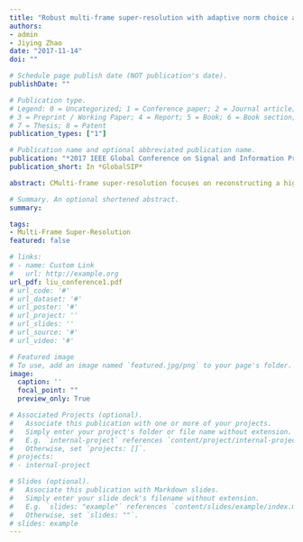 ```yaml
---
title: "Robust multi-frame super-resolution with adaptive norm choice and difference curvature based BTV regularization"
authors:
- admin
- Jiying Zhao
date: "2017-11-14"
doi: ""

# Schedule page publish date (NOT publication's date).
publishDate: ""

# Publication type.
# Legend: 0 = Uncategorized; 1 = Conference paper; 2 = Journal article;
# 3 = Preprint / Working Paper; 4 = Report; 5 = Book; 6 = Book section;
# 7 = Thesis; 8 = Patent
publication_types: ["1"]

# Publication name and optional abbreviated publication name.
publication: "*2017 IEEE Global Conference on Signal and Information Processing (GlobalSIP)*"
publication_short: In *GlobalSIP*

abstract: CMulti-frame super-resolution focuses on reconstructing a high-resolution image from a set of low-resolution images with high similarity. The minimization function derived from maximum a posteriori probability (MAP) is composed of a fidelity term and a regularization term. In this paper, we propose a new fidelity term based on half-quadratic estimation to choose error norm adaptively instead of using fixed L1 or L2 norm. Besides, we propose a novel regularization method which combines the advantage of Difference Curvature (DC) and Bilateral Total Variation (BTV) to preserve the edge areas and remove noise simultaneously. The proposed framework is tested on both synthetic data and real data. Our experimental results illustrate the superiority of the proposed method in terms of edge preserving and noise removal over other state-of-the-art algorithms.

# Summary. An optional shortened abstract.
summary:

tags:
- Multi-Frame Super-Resolution
featured: false

# links:
# - name: Custom Link
#   url: http://example.org
url_pdf: liu_conference1.pdf
# url_code: '#'
# url_dataset: '#'
# url_poster: '#'
# url_project: ''
# url_slides: ''
# url_source: '#'
# url_video: '#'

# Featured image
# To use, add an image named `featured.jpg/png` to your page's folder. 
image:
  caption: ''
  focal_point: ""
  preview_only: True

# Associated Projects (optional).
#   Associate this publication with one or more of your projects.
#   Simply enter your project's folder or file name without extension.
#   E.g. `internal-project` references `content/project/internal-project/index.md`.
#   Otherwise, set `projects: []`.
# projects:
# - internal-project

# Slides (optional).
#   Associate this publication with Markdown slides.
#   Simply enter your slide deck's filename without extension.
#   E.g. `slides: "example"` references `content/slides/example/index.md`.
#   Otherwise, set `slides: ""`.
# slides: example
---
```


<!-- {{% alert note %}}
Click the *Cite* button above to demo the feature to enable visitors to import publication metadata into their reference management software.
{{% /alert %}}

{{% alert note %}}
Click the *Slides* button above to demo Academic's Markdown slides feature.
{{% /alert %}} -->

<!-- Supplementary notes can be added here, including [code and math](https://sourcethemes.com/academic/docs/writing-markdown-latex/). -->

